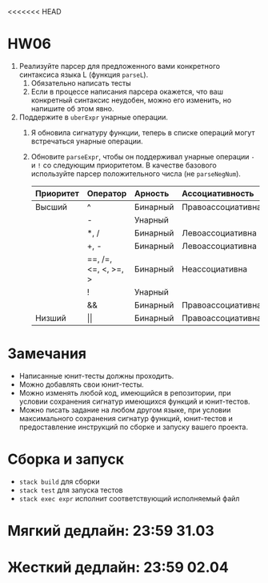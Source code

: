 <<<<<<< HEAD
# HW06

1. Реализуйте парсер для предложенного вами конкретного синтаксиса языка L (функция `parseL`).
   1. Обязательно написать тесты
   2. Если в процессе написания парсера окажется, что ваш конкретный синтаксис неудобен, можно его изменить, но напишите об этом явно.
2. Поддержите в `uberExpr` унарные операции.
   1. Я обновила сигнатуру функции, теперь в списке операций могут встречаться унарные операции.
   2. Обновите `parseExpr`, чтобы он поддерживал унарные операции `-` и `!` со следующим приоритетом. В качестве базового используйте парсер положительного числа (не `parseNegNum`).

         | Приоритет | Оператор             | Арность  | Ассоциативность   |
         | :-------- | :------------------- | :------- | :---------------- |
         | Высший    | ^                    | Бинарный | Правоассоциативна |
         |           | -                    | Унарный  |                   |
         |           | *, /                 | Бинарный | Левоассоциативна  |
         |           | +, -                 | Бинарный | Левоассоциативна  |
         |           | ==, /=, <=, <, >=, > | Бинарный | Неассоциативна    |
         |           | !                    | Унарный  |                   |
         |           | &&                   | Бинарный | Правоассоциативна |
         | Низший    | \|\|                 | Бинарный | Правоассоциативна |

# Замечания

* Написанные юнит-тесты должны проходить.
* Можно добавлять свои юнит-тесты.
* Можно изменять любой код, имеющийся в репозитории, при условии сохранения сигнатур имеющихся функций и юнит-тестов.
* Можно писать задание на любом другом языке, при условии максимального сохранения сигнатур функций, юнит-тестов и предоставление инструкций по сборке и запуску вашего проекта.

# Сборка и запуск

* `stack build` для сборки
* `stack test` для запуска тестов
* `stack exec expr` исполнит соответствующий исполняемый файл

# Мягкий дедлайн: 23:59 31.03

# Жесткий дедлайн: 23:59 02.04
